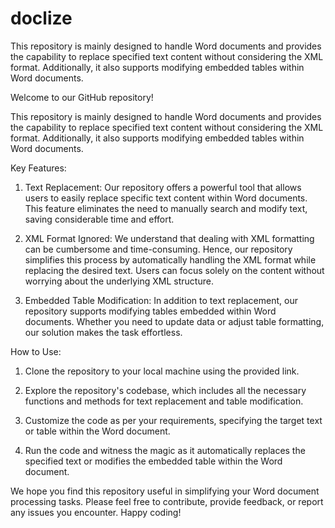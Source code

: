 # doclize
This repository is mainly designed to handle Word documents and provides the capability to replace specified text content without considering the XML format. Additionally, it also supports modifying embedded tables within Word documents.


Welcome to our GitHub repository!

This repository is mainly designed to handle Word documents and provides the capability to replace specified text content without considering the XML format. Additionally, it also supports modifying embedded tables within Word documents.

Key Features:
1. Text Replacement: Our repository offers a powerful tool that allows users to easily replace specific text content within Word documents. This feature eliminates the need to manually search and modify text, saving considerable time and effort.

2. XML Format Ignored: We understand that dealing with XML formatting can be cumbersome and time-consuming. Hence, our repository simplifies this process by automatically handling the XML format while replacing the desired text. Users can focus solely on the content without worrying about the underlying XML structure.

3. Embedded Table Modification: In addition to text replacement, our repository supports modifying tables embedded within Word documents. Whether you need to update data or adjust table formatting, our solution makes the task effortless.

How to Use:
1. Clone the repository to your local machine using the provided link.

2. Explore the repository's codebase, which includes all the necessary functions and methods for text replacement and table modification.

3. Customize the code as per your requirements, specifying the target text or table within the Word document.

4. Run the code and witness the magic as it automatically replaces the specified text or modifies the embedded table within the Word document.

We hope you find this repository useful in simplifying your Word document processing tasks. Please feel free to contribute, provide feedback, or report any issues you encounter. Happy coding!

